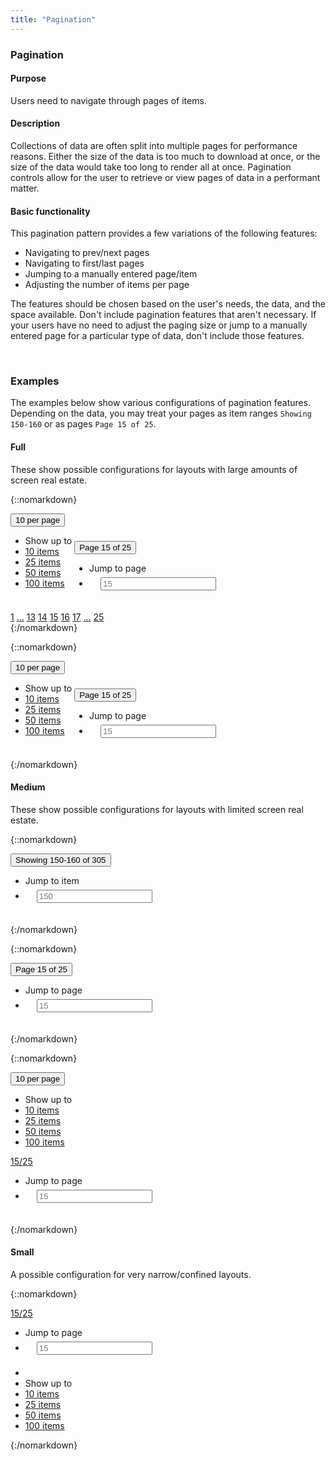 ```yaml
---
title: "Pagination"
---
```


<div class="pl-pattern">
<h3>Pagination</h3>

#### Purpose
Users need to navigate through pages of items.

#### Description
Collections of data are often split into multiple pages for performance reasons. Either the size of the data is too much to download at once, or the size of the data would take too long to render all at once. Pagination controls allow for the user to retrieve or view pages of data in a performant matter.

#### Basic functionality
This pagination pattern provides a few variations of the following features:

- Navigating to prev/next pages
- Navigating to first/last pages
- Jumping to a manually entered page/item
- Adjusting the number of items per page

The features should be chosen based on the user's needs, the data, and the space available. Don't include pagination features that aren't necessary. If your users have no need to adjust the paging size or jump to a manually entered page for a particular type of data, don't include those features.

&nbsp;

</div>

<div class="pl-pattern">

### Examples
The examples below show various configurations of pagination features. Depending on the data, you may treat your pages as item ranges `Showing 150-160` or as pages `Page 15 of 25`.

#### Full
These show possible configurations for layouts with large amounts of screen real estate. 


{::nomarkdown}
<div class="pl-preview">
<div class="btn-group">
    <div class="dropdown" style="display: inline-block">
        <button type="button" id="dropdownMenu1" class="btn-link btn dropdown-toggle" data-toggle="dropdown">10 per page <span class="caret"></span></button>
        <ul class="dropdown-menu" role="menu" aria-labelledby="dropdownMenu1">
            <li role="presentation" class="dropdown-header">Show up to</li>
            <li role="presentation" class="active"><a role="menuitem" tabindex="-1" href="#">10 items</a></li>
            <li role="presentation"><a role="menuitem" tabindex="-1" href="#">25 items</a></li>
            <li role="presentation"><a role="menuitem" tabindex="-1" href="#">50 items</a></li>
            <li role="presentation"><a role="menuitem" tabindex="-1" href="#">100 items</a></li>
        </ul>
    </div>
    <div class="dropdown" style="display: inline-block">
        <button type="button" id="dropdownMenu2" class="btn-link btn dropdown-toggle" data-toggle="dropdown">Page 15 of 25 <span class="caret"></span></button>
        <ul class="dropdown-menu" role="menu" aria-labelledby="dropdownMenu2">
            <li role="presentation" class="dropdown-header">Jump to page</li>
            <li style="padding: 6px 18px;" role="presentation">
                <form action="">
                    <input type="text" placeholder="15" class="form-control"/>
                </form>
            </li>
        </ul>
    </div>
</div> <div class="btn-group">
  <a class="btn btn-default" href="#"><i class="icon icon-angle-left"></i></a>
  <a class="btn btn-default" href="#">1</a>
  <a class="btn btn-default" disabled href="#">...</a>
  <a class="btn btn-default" href="#">13</a>
  <a class="btn btn-default" href="#">14</a>
  <a class="btn btn-default active" href="#">15</a>
  <a class="btn btn-default" href="#">16</a>
  <a class="btn btn-default" href="#">17</a>
  <a class="btn btn-default" disabled href="#">...</a>
  <a class="btn btn-default" href="#">25</a>
 <a class="btn btn-default" href="#"><i class="icon icon-angle-right"></i></a>
</div>
</div>
{:/nomarkdown}


{::nomarkdown}
<div class="pl-preview">
<div class="btn-group">
    <div class="dropdown" style="display: inline-block">
        <button type="button" id="dropdownMenu1" class="btn-link btn dropdown-toggle" data-toggle="dropdown">10 per page <span class="caret"></span></button>
        <ul class="dropdown-menu" role="menu" aria-labelledby="dropdownMenu1">
            <li role="presentation" class="dropdown-header">Show up to</li>
            <li role="presentation" class="active"><a role="menuitem" tabindex="-1" href="#">10 items</a></li>
            <li role="presentation"><a role="menuitem" tabindex="-1" href="#">25 items</a></li>
            <li role="presentation"><a role="menuitem" tabindex="-1" href="#">50 items</a></li>
            <li role="presentation"><a role="menuitem" tabindex="-1" href="#">100 items</a></li>
        </ul>
    </div>
    <div class="dropdown" style="display: inline-block">
        <button type="button" id="dropdownMenu2" class="btn-link btn dropdown-toggle" data-toggle="dropdown">Page 15 of 25 <span class="caret"></span></button>
        <ul class="dropdown-menu" role="menu" aria-labelledby="dropdownMenu2">
            <li role="presentation" class="dropdown-header">Jump to page</li>
            <li style="padding: 6px 18px;" role="presentation">
                <form action="">
                        <input type="text" placeholder="15" class="form-control"/>
                </form>
            </li>
        </ul>
    </div>
</div> <div class="btn-group">
  <a href="#" class="btn btn-default"><i class="icon icon-angle-left"></i></a>
  <a href="#" class="btn btn-default"><i class="icon icon-angle-right"></i></a>
</div>
</div>
{:/nomarkdown}

#### Medium
These show possible configurations for layouts with limited screen real estate. 

{::nomarkdown}
<div class="pl-preview">
<div class="dropdown" style="display: inline-block">
    <button type="button" id="dropdownMenu3" class="btn btn-link dropdown-toggle" data-toggle="dropdown">Showing 150-160 of 305 <span class="caret"></span></button>
    <ul class="dropdown-menu" role="menu" aria-labelledby="dropdownMenu3">
        <li role="presentation" class="dropdown-header">Jump to item</li>
        <li style="padding: 6px 18px;" role="presentation">
            <form action="">
                <input type="text" placeholder="150" class="form-control"/>
            </form>
        </li>
    </ul>
</div> <div class="btn-group">
  <a href="#" class="btn btn-default"><i class="icon icon-angle-left"></i></a>
  <a href="#" class="btn btn-default"><i class="icon icon-angle-right"></i></a>
</div>
</div>
{:/nomarkdown}

{::nomarkdown}
<div class="pl-preview">
<div class="dropdown" style="display: inline-block">
    <button type="button" id="dropdownMenu3" class="btn btn-link dropdown-toggle" data-toggle="dropdown">Page 15 of 25 <span class="caret"></span></button>
    <ul class="dropdown-menu" role="menu" aria-labelledby="dropdownMenu3">
        <li role="presentation" class="dropdown-header">Jump to page</li>
        <li style="padding: 6px 18px;" role="presentation">
            <form action="">
                <input type="text" placeholder="15" class="form-control"/>
            </form>
        </li>
    </ul>
</div> <div class="btn-group">
  <a href="#" class="btn btn-default"><i class="icon icon-angle-left"></i></a>
  <a href="#" class="btn btn-default"><i class="icon icon-angle-right"></i></a>
</div>
</div>
{:/nomarkdown}

{::nomarkdown}
<div class="pl-preview">
<div class="dropdown" style="display: inline-block">
        <button type="button" id="dropdownMenu1" class="btn-link btn dropdown-toggle" data-toggle="dropdown">10 per page <span class="caret"></span></button>
        <ul class="dropdown-menu" role="menu" aria-labelledby="dropdownMenu1">
            <li role="presentation" class="dropdown-header">Show up to</li>
            <li role="presentation" class="active"><a role="menuitem" tabindex="-1" href="#">10 items</a></li>
            <li role="presentation"><a role="menuitem" tabindex="-1" href="#">25 items</a></li>
            <li role="presentation"><a role="menuitem" tabindex="-1" href="#">50 items</a></li>
            <li role="presentation"><a role="menuitem" tabindex="-1" href="#">100 items</a></li>
        </ul>
    </div> <div class="btn-group dropdown">
  <a href="#" class="btn btn-default"><i class="icon icon-angle-left"></i></a>
  <a class="btn btn-default dropdown-toggle" data-toggle="dropdown" href="">15/25 <span class="caret"></span></a>
  <a href="#" class="btn btn-default"><i class="icon icon-angle-right"></i></a>
  <ul class="dropdown-menu" role="menu" aria-labelledby="dropdownMenu4">
        <li role="presentation" class="dropdown-header">Jump to page</li>
        <li style="padding: 6px 18px;" role="presentation">
            <form action="">
                <input type="text" placeholder="15" class="form-control"/>
            </form>
        </li>
    </ul>
</div>
</div>
{:/nomarkdown}

#### Small
A possible configuration for very narrow/confined layouts. 


{::nomarkdown}
<div class="pl-preview">
<div class="btn-group dropdown">
  <a href="#" class="btn btn-default"><i class="icon icon-angle-left"></i></a>
  <a class="btn btn-default dropdown-toggle" data-toggle="dropdown" href="">15/25 <span class="caret"></span></a>
  <a href="#" class="btn btn-default"><i class="icon icon-angle-right"></i></a>
  <ul class="dropdown-menu" role="menu" aria-labelledby="dropdownMenu4">
        <li role="presentation" class="dropdown-header">Jump to page</li>
        <li style="padding: 6px 18px;" role="presentation">
            <form action="">
                <input type="text" placeholder="15" class="form-control"/>
            </form>
        </li>
        <li class="divider"></li>
        <li role="presentation" class="dropdown-header">Show up to</li>
        <li role="presentation" class="active"><a role="menuitem" tabindex="-1" href="#">10 items</a></li>
        <li role="presentation"><a role="menuitem" tabindex="-1" href="#">25 items</a></li>
        <li role="presentation"><a role="menuitem" tabindex="-1" href="#">50 items</a></li>
        <li role="presentation"><a role="menuitem" tabindex="-1" href="#">100 items</a></li>
    </ul>
</div>
</div>
{:/nomarkdown}



</div>



